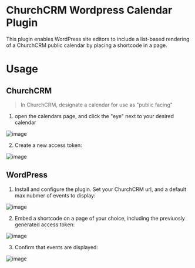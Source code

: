 # ChurchCRM Wordpress Calendar Plugin

This plugin enables WordPress site editors to include a list-based rendering of a ChurchCRM public calendar by placing a shortcode in a page.

# Usage

## ChurchCRM
> In ChurchCRM, designate a calendar for use as "public facing"

1. open the calendars page, and click the "eye" next to your desired calendar

![image](https://user-images.githubusercontent.com/11679900/42938905-e11cb1be-8b21-11e8-9ec6-4b11f7632dac.png)

2. Create a new access token:

![image](https://user-images.githubusercontent.com/11679900/42938927-fe2487e6-8b21-11e8-827f-b27ac5fb317e.png)



## WordPress

1. Install and configure the plugin.  Set your ChurchCRM url, and a default max nubmer of events to display:

![image](https://user-images.githubusercontent.com/11679900/42938982-30e417fa-8b22-11e8-93e3-ff3bd2ad26f1.png)

2. Embed a shortcode on a page of your choice, including the previuosly generated access token:

![image](https://user-images.githubusercontent.com/11679900/42939014-46c24f24-8b22-11e8-9efe-460ab76e6c1b.png)

3. Confirm that events are displayed:

![image](https://user-images.githubusercontent.com/11679900/42939070-76f94f62-8b22-11e8-9a5d-2f38ff0df058.png)
